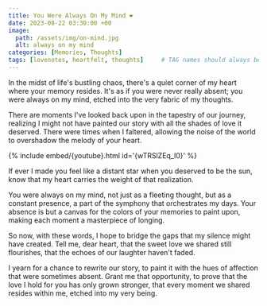 ```yaml
---
title: You Were Always On My Mind ❤️
date: 2023-08-22 03:30:00 +00
image:
  path: /assets/img/on-mind.jpg
  alt: always on my mind
categories: [Memories, Thoughts]
tags: [lovenotes, heartfelt, thoughts]     # TAG names should always be lowercase
---
```


In the midst of life's bustling chaos, there's a quiet corner of my heart where your memory resides. It's as if you were never really absent; you were always on my mind, etched into the very fabric of my thoughts.

There are moments I've looked back upon in the tapestry of our journey, realizing I might not have painted our story with all the shades of love it deserved. There were times when I faltered, allowing the noise of the world to overshadow the melody of your heart.

{% include embed/{youtube}.html id='{wTRSlZEq_l0}' %}

If ever I made you feel like a distant star when you deserved to be the sun, know that my heart carries the weight of that realization.

You were always on my mind, not just as a fleeting thought, but as a constant presence, a part of the symphony that orchestrates my days. Your absence is but a canvas for the colors of your memories to paint upon, making each moment a masterpiece of longing.

So now, with these words, I hope to bridge the gaps that my silence might have created. Tell me, dear heart, that the sweet love we shared still flourishes, that the echoes of our laughter haven't faded.

I yearn for a chance to rewrite our story, to paint it with the hues of affection that were sometimes absent. Grant me that opportunity, to prove that the love I hold for you has only grown stronger, that every moment we shared resides within me, etched into my very being.
